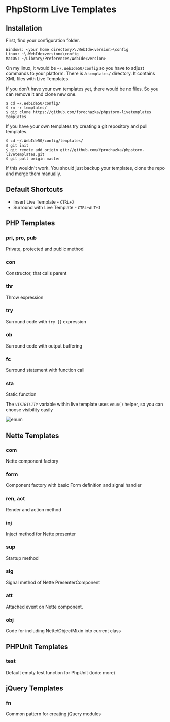 # PhpStorm Live Templates



## Installation

First, find your configuration folder.

	Windows: <your home directory>\.WebIde<version>\config
	Linux: ~\.WebIde<version>\config
	MacOS: ~/Library/Preferences/WebIde<version>

On my linux, it would be <code>~/.WebIde50/config</code> so you have to adjust commands to your platform. There is a <code>templates/</code> directory. It contains XML files with Live Templates.

If you don't have your own templates yet, there would be no files. So you can remove it and clone new one.

	$ cd ~/.WebIde50/config/
    $ rm -r templates/
    $ git clone https://github.com/fprochazka/phpstorm-livetemplates templates

If you have your own templates try creating a git repository and pull templates.

	$ cd ~/.WebIde50/config/templates/
	$ git init
	$ git remote add origin git://github.com/fprochazka/phpstorm-livetemplates.git
	$ git pull origin master

If this wouldn't work. You should just backup your templates, clone the repo and merge them manually.


## Default Shortcuts

* Insert Live Template - <code>CTRL+J</code>
* Surround with Live Template - <code>CTRL+ALT+J</code>



## PHP Templates

### pri, pro, pub

Private, protected and public method

### con

Constructor, that calls parent

### thr

Throw expression

### try

Surround code with <code>try {}</code> expression


### ob

Surround code with output buffering

### fc

Surround statement with function call

### sta

Static function

The <code>$VISIBILITY$</code> variable within live template uses <code>enum()</code> helper, so you can choose visibility easily

![enum](https://dl.dropbox.com/u/32120652/phpstorm-livetemplate-visibilityselect.png)



## Nette Templates

### com

Nette component factory

### form

Component factory with basic Form definition and signal handler

### ren, act

Render and action method

### inj

Inject method for Nette presenter

### sup

Startup method

### sig

Signal method of Nette PresenterComponent

### att

Attached event on Nette component.

### obj

Code for including Nette\ObjectMixin into current class



## PHPUnit Templates

### test

Default empty test function for PhpUnit (todo: more)



## jQuery Templates

### fn

Common pattern for creating jQuery modules
